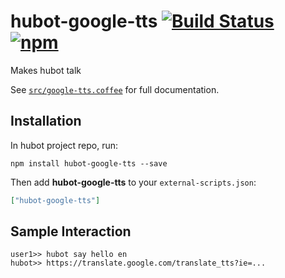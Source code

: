 # hubot-google-tts [![Build Status](https://img.shields.io/travis/catops/hubot-google-tts.svg?maxAge=2592000&style=flat-square)](https://travis-ci.org/hashashin/hubot-google-tts) [![npm](https://img.shields.io/npm/v/hubot-google-tts.svg?maxAge=2592000&style=flat-square)](https://www.npmjs.com/package/hubot-google-tts)

Makes hubot talk

See [`src/google-tts.coffee`](src/google-tts.coffee) for full documentation.

## Installation

In hubot project repo, run:

`npm install hubot-google-tts --save`

Then add **hubot-google-tts** to your `external-scripts.json`:

```json
["hubot-google-tts"]
```

## Sample Interaction

```
user1>> hubot say hello en
hubot>> https://translate.google.com/translate_tts?ie=...
```
